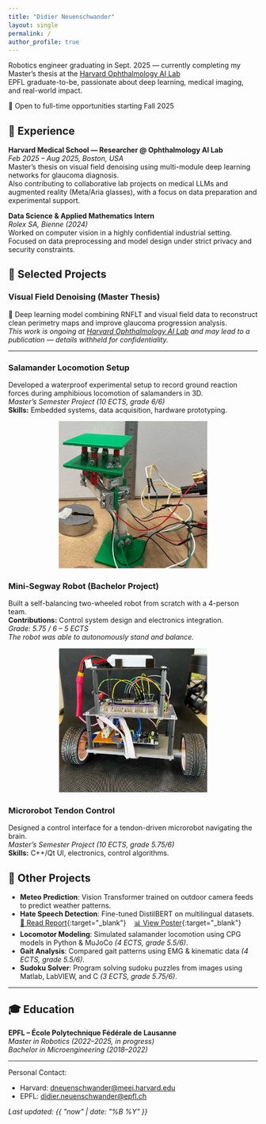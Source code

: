```yaml
---
title: "Didier Neuenschwander"
layout: single
permalink: /
author_profile: true
---
```


Robotics engineer graduating in Sept. 2025 — currently completing my Master’s thesis at the [Harvard Ophthalmology AI Lab](https://ophai.hms.harvard.edu/)  
EPFL graduate-to-be, passionate about deep learning, medical imaging, and real-world impact.

💼 Open to full-time opportunities starting Fall 2025


## 🔬 Experience

**Harvard Medical School — Researcher @ Ophthalmology AI Lab**  
*Feb 2025 – Aug 2025, Boston, USA*  
Master’s thesis on visual field denoising using multi-module deep learning networks for glaucoma diagnosis.  
Also contributing to collaborative lab projects on medical LLMs and augmented reality (Meta/Aria glasses), with a focus on data preparation and experimental support.

**Data Science & Applied Mathematics Intern**  
*Rolex SA, Bienne (2024)*  
Worked on computer vision in a highly confidential industrial setting.  
Focused on data preprocessing and model design under strict privacy and security constraints.




## 🧠 Selected Projects

### Visual Field Denoising (Master Thesis)  
🧠 Deep learning model combining RNFLT and visual field data to reconstruct clean perimetry maps and improve glaucoma progression analysis.  
*This work is ongoing at [Harvard Ophthalmology AI Lab](https://ophai.hms.harvard.edu/) and may lead to a publication — details withheld for confidentiality.*

---

### Salamander Locomotion Setup  
Developed a waterproof experimental setup to record ground reaction forces during amphibious locomotion of salamanders in 3D.  
*Master’s Semester Project (10 ECTS, grade 6/6)*  
**Skills:** Embedded systems, data acquisition, hardware prototyping.
<p align="center">
  <img src="/assets/images/pds_biorob.jpg" alt="Mini Segway robot" width="300"/>
</p>




### Mini-Segway Robot (Bachelor Project)  
Built a self-balancing two-wheeled robot from scratch with a 4-person team.  
**Contributions:** Control system design and electronics integration.  
*Grade: 5.75 / 6 – 5 ECTS*  
*The robot was able to autonomously stand and balance.*

<p align="center">
  <img src="/assets/images/segway_complete.jpg" alt="Mini Segway robot" width="300"/>
</p>


### Microrobot Tendon Control  
Designed a control interface for a tendon-driven microrobot navigating the brain.  
*Master’s Semester Project (10 ECTS, grade 5.75/6)*  
**Skills:** C++/Qt UI, electronics, control algorithms.


## 🔧 Other Projects

- **Meteo Prediction**: Vision Transformer trained on outdoor camera feeds to predict weather patterns.
- **Hate Speech Detection**: Fine-tuned DistilBERT on multilingual datasets.  
  [📄 Read Report](/assets/files/EE559_Group_27_Mini_Project.pdf){:target="_blank"} &nbsp;&nbsp; [📊 View Poster](/assets/files/EE559_poster_group_27.pptx){:target="_blank"}
- **Locomotor Modeling**: Simulated salamander locomotion using CPG models in Python & MuJoCo *(4 ECTS, grade 5.5/6)*.
- **Gait Analysis**: Compared gait patterns using EMG & kinematic data *(4 ECTS, grade 5.5/6)*.
- **Sudoku Solver**: Program solving sudoku puzzles from images using Matlab, LabVIEW, and C *(3 ECTS, grade 5.75/6)*.

---

## 🎓 Education

**EPFL – École Polytechnique Fédérale de Lausanne**  
*Master in Robotics (2022–2025, in progress)*  
*Bachelor in Microengineering (2018–2022)*

---

Personal Contact:  
- Harvard: [dneuenschwander@meei.harvard.edu](mailto:dneuenschwander@meei.harvard.edu)  
- EPFL: [didier.neuenschwander@epfl.ch](mailto:didier.neuenschwander@epfl.ch)

_Last updated: {{ "now" | date: "%B %Y" }}_
